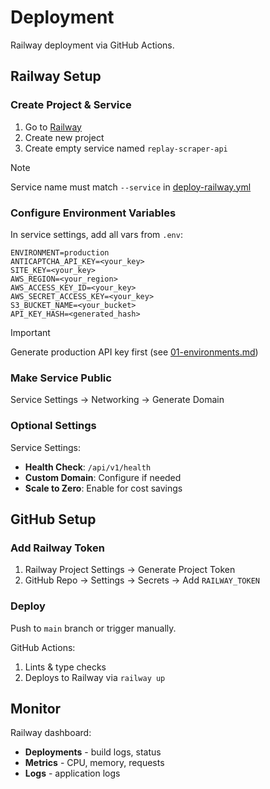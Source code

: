# Deployment

Railway deployment via GitHub Actions.

## Railway Setup

### Create Project & Service

1. Go to [Railway](https://railway.com)
2. Create new project
3. Create empty service named `replay-scraper-api`

> [!NOTE]
> Service name must match `--service` in [deploy-railway.yml](.github/workflows/deploy-railway.yml)

### Configure Environment Variables

In service settings, add all vars from `.env`:

```
ENVIRONMENT=production
ANTICAPTCHA_API_KEY=<your_key>
SITE_KEY=<your_key>
AWS_REGION=<your_region>
AWS_ACCESS_KEY_ID=<your_key>
AWS_SECRET_ACCESS_KEY=<your_key>
S3_BUCKET_NAME=<your_bucket>
API_KEY_HASH=<generated_hash>
```

> [!IMPORTANT]
> Generate production API key first (see [01-environments.md](./01-environments.md))

### Make Service Public

Service Settings → Networking → Generate Domain

### Optional Settings

Service Settings:
- **Health Check**: `/api/v1/health`
- **Custom Domain**: Configure if needed
- **Scale to Zero**: Enable for cost savings

## GitHub Setup

### Add Railway Token

1. Railway Project Settings → Generate Project Token
2. GitHub Repo → Settings → Secrets → Add `RAILWAY_TOKEN`

### Deploy

Push to `main` branch or trigger manually.

GitHub Actions:
1. Lints & type checks
2. Deploys to Railway via `railway up`

## Monitor

Railway dashboard:
- **Deployments** - build logs, status
- **Metrics** - CPU, memory, requests
- **Logs** - application logs
